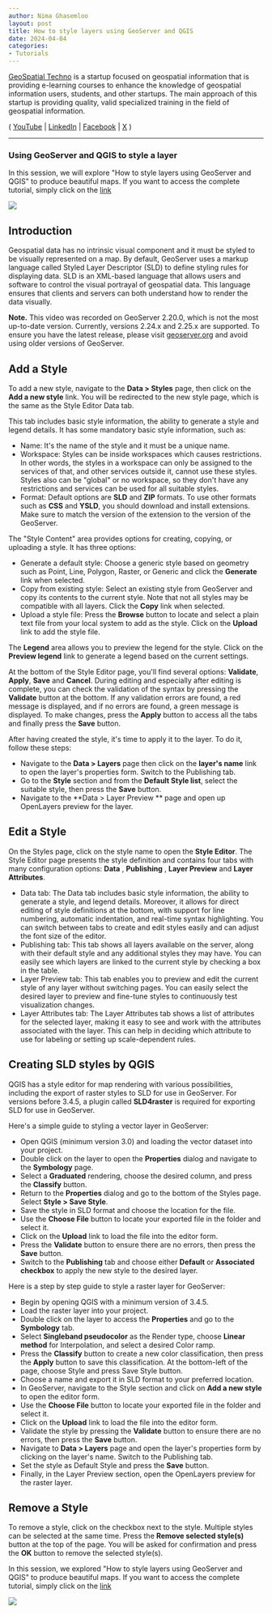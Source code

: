 ```yaml
---
author: Nima Ghasemloo
layout: post
title: How to style layers using GeoServer and QGIS
date: 2024-04-04
categories:   
- Tutorials
---
```


[GeoSpatial Techno](https://www.youtube.com/@geospatialtechno) is a startup focused on geospatial information that is providing e-learning courses to enhance the knowledge of geospatial information users, students, and other startups. The main approach of this startup is providing quality, valid specialized training in the field of geospatial information.

( [YouTube](https://www.youtube.com/@geospatialtechno)
| [LinkedIn](https://www.linkedin.com/in/geospatialtechno)
| [Facebook](https://www.facebook.com/geospatialtechno)
| [X](https://twitter.com/geospatialtechn)
)

----

### Using GeoServer and QGIS to style a layer
In this session, we will explore "How to style layers using GeoServer and QGIS" to produce beautiful maps. If you want to access the complete tutorial, simply click on the [link](https://youtu.be/9AUgLFS9CCY)

[![](https://img.youtube.com/vi/9AUgLFS9CCY/0.jpg)](https://www.youtube.com/watch?v=9AUgLFS9CCY)

## Introduction
Geospatial data has no intrinsic visual component and it must be styled to be visually represented on a map. By default, GeoServer uses a markup language called Styled Layer Descriptor (SLD) to define styling rules for displaying data. SLD is an XML-based language that allows users and software to control the visual portrayal of geospatial data. This language ensures that clients and servers can both understand how to render the data visually.

**Note.** This video was recorded on GeoServer 2.20.0, which is not the most up-to-date version. Currently, versions 2.24.x and 2.25.x are supported. To ensure you have the latest release, please visit [geoserver.org](https://geoserver.org) and avoid using older versions of GeoServer.

## Add a Style
To add a new style, navigate to the **Data > Styles** page, then click on the **Add a new style** link. You will be redirected to the new style page, which is the same as the Style Editor Data tab.

This tab includes basic style information, the ability to generate a style and legend details. It has some mandatory basic style information, such as:
- Name: It's the name of the style and it must be a unique name.
- Workspace: Styles can be inside workspaces which causes restrictions. In other words, the styles in a workspace can only be assigned to the services of that, and other services outside it, cannot use these styles. Styles also can be "global" or no workspace, so they don't have any restrictions and services can be used for all suitable styles.
- Format: Default options are **SLD** and **ZIP** formats. To use other formats such as **CSS** and **YSLD**, you should download and install extensions. Make sure to match the version of the extension to the version of the GeoServer.

The "Style Content" area provides options for creating, copying, or uploading a style. It has three options:
- Generate a default style: Choose a generic style based on geometry such as Point, Line, Polygon, Raster, or Generic and click the **Generate** link when selected.
- Copy from existing style: Select an existing style from GeoServer and copy its contents to the current style. Note that not all styles may be compatible with all layers. Click the **Copy** link when selected.
- Upload a style file: Press the **Browse** button to locate and select a plain text file from your local system to add as the style. Click on the **Upload** link to add the style file.

The **Legend** area allows you to preview the legend for the style. Click on the **Preview legend** link to generate a legend based on the current settings.

At the bottom of the Style Editor page, you'll find several options: **Validate**, **Apply**, **Save** and **Cancel**. During editing and especially after editing is complete, you can check the validation of the syntax by pressing the **Validate** button at the bottom. If any validation errors are found, a red message is displayed, and if no errors are found, a green message is displayed. To make changes, press the **Apply** button to access all the tabs and finally press the **Save** button.

After having created the style, it's time to apply it to the layer. To do it, follow these steps:
- Navigate to the **Data > Layers** page then click on the **layer's name** link to open the layer's properties form. Switch to the Publishing tab.
- Go to the **Style** section and from the **Default Style list**, select the suitable style, then press the **Save** button.
- Navigate to the **Data > Layer Preview ** page and open up OpenLayers preview for the layer.

## Edit a Style
On the Styles page, click on the style name to open the **Style Editor**. The Style Editor page presents the style definition and contains four tabs with many configuration options: **Data** , **Publishing** , **Layer Preview** and **Layer Attributes**.
- Data tab: The Data tab includes basic style information, the ability to generate a style, and legend details. Moreover, it allows for direct editing of style definitions at the bottom, with support for line numbering, automatic indentation, and real-time syntax highlighting. You can switch between tabs to create and edit styles easily and can adjust the font size of the editor.
- Publishing tab: This tab shows all layers available on the server, along with their default style and any additional styles they may have. You can easily see which layers are linked to the current style by checking a box in the table.
- Layer Preview tab: This tab enables you to preview and edit the current style of any layer without switching pages. You can easily select the desired layer to preview and fine-tune styles to continuously test visualization changes.
- Layer Attributes tab: The Layer Attributes tab shows a list of attributes for the selected layer, making it easy to see and work with the attributes associated with the layer. This can help in deciding which attribute to use for labeling or setting up scale-dependent rules. 

## Creating SLD styles by QGIS
QGIS has a style editor for map rendering with various possibilities, including the export of raster styles to SLD for use in GeoServer. For versions before 3.4.5, a plugin called **SLD4raster** is required for exporting SLD for use in GeoServer.

Here's a simple guide to styling a vector layer in GeoServer:
- Open QGIS (minimum version 3.0) and loading the vector dataset into your project.
- Double click on the layer to open the **Properties** dialog and navigate to the **Symbology** page.
- Select a **Graduated** rendering, choose the desired column, and press the **Classify** button.
- Return to the **Properties** dialog and go to the bottom of the Styles page. Select **Style > Save Style**.
- Save the style in SLD format and choose the location for the file.
- Use the **Choose File** button to locate your exported file in the folder and select it.
- Click on the **Upload** link to load the file into the editor form.
- Press the **Validate** button to ensure there are no errors, then press the **Save** button.
- Switch to the **Publishing** tab and choose either **Default** or **Associated checkbox** to apply the new style to the desired layer.

Here is a step by step guide to style a raster layer for GeoServer:
- Begin by opening QGIS with a minimum version of 3.4.5.
- Load the raster layer into your project.
- Double click on the layer to access the **Properties** and go to the **Symbology** tab.
- Select **Singleband pseudocolor** as the Render type, choose **Linear method** for Interpolation, and select a desired Color ramp.
- Press the **Classify** button to create a new color classification, then press the **Apply** button to save this classification. At the bottom-left of the page, choose Style and press Save Style button.
- Choose a name and export it in SLD format to your preferred location.
- In GeoServer, navigate to the Style section and click on **Add a new style** to open the editor form.
- Use the **Choose File** button to locate your exported file in the folder and select it.
- Click on the **Upload** link to load the file into the editor form.
- Validate the style by pressing the **Validate** button to ensure there are no errors, then press the **Save** button.
- Navigate to **Data > Layers** page and open the layer's properties form by clicking on the layer's name. Switch to the Publishing tab.
- Set the style as Default Style and press the **Save** button.
- Finally, in the Layer Preview section, open the OpenLayers preview for the raster layer.

## Remove a Style
To remove a style, click on the checkbox next to the style. Multiple styles can be selected at the same time. Press the **Remove selected style(s)** button at the top of the page. You will be asked for confirmation and press the **OK** button to remove the selected style(s).

In this session, we explored "How to style layers using GeoServer and QGIS" to produce beautiful maps. If you want to access the complete tutorial, simply click on the [link](https://youtu.be/9AUgLFS9CCY)

[![](https://img.youtube.com/vi/9AUgLFS9CCY/0.jpg)](https://www.youtube.com/watch?v=9AUgLFS9CCY)